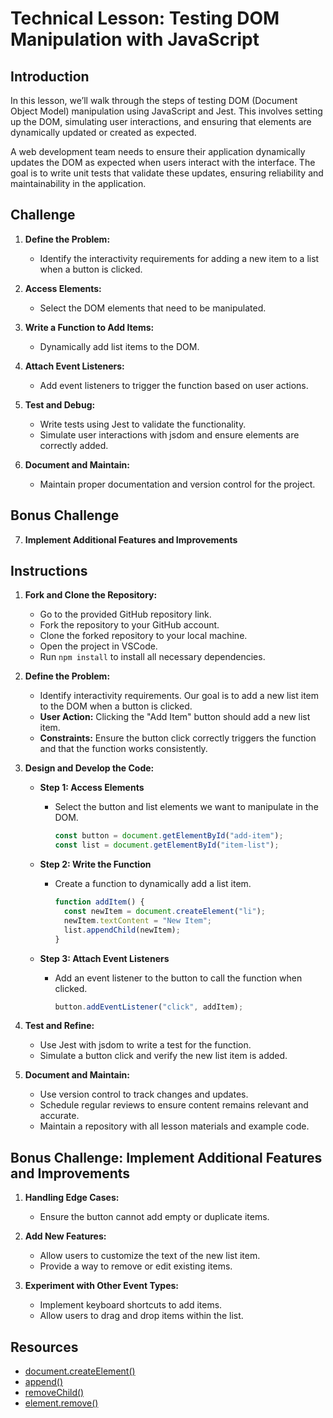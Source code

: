 # Technical Lesson: Testing DOM Manipulation with JavaScript

## Introduction

In this lesson, we’ll walk through the steps of testing DOM (Document Object Model) manipulation using JavaScript and Jest. This involves setting up the DOM, simulating user interactions, and ensuring that elements are dynamically updated or created as expected.

A web development team needs to ensure their application dynamically updates the DOM as expected when users interact with the interface. The goal is to write unit tests that validate these updates, ensuring reliability and maintainability in the application.

## Challenge

1. **Define the Problem:**
   - Identify the interactivity requirements for adding a new item to a list when a button is clicked.

2. **Access Elements:**
   - Select the DOM elements that need to be manipulated.

3. **Write a Function to Add Items:**
   - Dynamically add list items to the DOM.

4. **Attach Event Listeners:**
   - Add event listeners to trigger the function based on user actions.

5. **Test and Debug:**
   - Write tests using Jest to validate the functionality.
   - Simulate user interactions with jsdom and ensure elements are correctly added.

6. **Document and Maintain:**
   - Maintain proper documentation and version control for the project.

## Bonus Challenge

7. **Implement Additional Features and Improvements**

## Instructions

1. **Fork and Clone the Repository:**
   - Go to the provided GitHub repository link.
   - Fork the repository to your GitHub account.
   - Clone the forked repository to your local machine.
   - Open the project in VSCode.
   - Run `npm install` to install all necessary dependencies.

2. **Define the Problem:**
   - Identify interactivity requirements. Our goal is to add a new list item to the DOM when a button is clicked.
   - **User Action:** Clicking the "Add Item" button should add a new list item.
   - **Constraints:** Ensure the button click correctly triggers the function and that the function works consistently.

3. **Design and Develop the Code:**

   - **Step 1: Access Elements**
     - Select the button and list elements we want to manipulate in the DOM.
       ```javascript
       const button = document.getElementById("add-item");
       const list = document.getElementById("item-list");
       ```

   - **Step 2: Write the Function**
     - Create a function to dynamically add a list item.
       ```javascript
       function addItem() {
         const newItem = document.createElement("li");
         newItem.textContent = "New Item";
         list.appendChild(newItem);
       }
       ```

   - **Step 3: Attach Event Listeners**
     - Add an event listener to the button to call the function when clicked.
       ```javascript
       button.addEventListener("click", addItem);
       ```

4. **Test and Refine:**
   - Use Jest with jsdom to write a test for the function.
   - Simulate a button click and verify the new list item is added.

5. **Document and Maintain:**
   - Use version control to track changes and updates.
   - Schedule regular reviews to ensure content remains relevant and accurate.
   - Maintain a repository with all lesson materials and example code.

## Bonus Challenge: Implement Additional Features and Improvements

1. **Handling Edge Cases:**
   - Ensure the button cannot add empty or duplicate items.

2. **Add New Features:**
   - Allow users to customize the text of the new list item.
   - Provide a way to remove or edit existing items.

3. **Experiment with Other Event Types:**
   - Implement keyboard shortcuts to add items.
   - Allow users to drag and drop items within the list.

## Resources

- [document.createElement()](https://developer.mozilla.org/en-US/docs/Web/API/Document/createElement)
- [append()](https://developer.mozilla.org/en-US/docs/Web/API/Element/append)
- [removeChild()](https://developer.mozilla.org/en-US/docs/Web/API/Node/removeChild)
- [element.remove()](https://developer.mozilla.org/en-US/docs/Web/API/ChildNode/remove)
